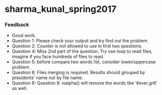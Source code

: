 # sharma_kunal_spring2017
### Feedback
- Good work.
- Question 1: Please check your output and try find out the problem. 
- Question 2: Counter is not allowed to use in first two questions.
- Question 4: Miss 2nd part of the question. Try use loop to read files, imagine if you face hundreds of files to read. 
- Question 5: before compare two words list, consider lower/uppercase problem.
- Question 6: Files merging is required. Results should grouped by presidents’ name not by file name.
- Question 8: Question 8: isalpha() will remove the words like ‘4ever,gr8’ as well. 
